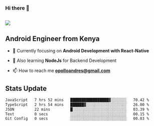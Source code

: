 ### Hi there 👋
<h2 align="left"><img src="https://readme-typing-svg.herokuapp.com?color='blue'&lines=I'm+Andrew+Opollo😊;Welcome+to+my+Github😜"> </h2>

## Android Engineer from Kenya


- 🌱 Currently focusing on **Android Development with React-Native**

- 🔭 Also learning **NodeJs** for Backend Development

- 📫 How to reach me **opolloandres@gmail.com**


## Stats Update
<!--START_SECTION:waka-->

```txt
JavaScript   7 hrs 52 mins   █████████████████▓░░░░░░░   70.42 %
TypeScript   2 hrs 54 mins   ██████▓░░░░░░░░░░░░░░░░░░   26.00 %
JSON         22 mins         █░░░░░░░░░░░░░░░░░░░░░░░░   03.39 %
Text         0 secs          ░░░░░░░░░░░░░░░░░░░░░░░░░   00.15 %
Git Config   0 secs          ░░░░░░░░░░░░░░░░░░░░░░░░░   00.03 %
```

<!--END_SECTION:waka-->



